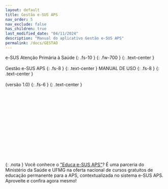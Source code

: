 ```yaml
---
layout: default
title: Gestão e-SUS APS
nav_order: 5
nav_exclude: false
has_children: true
last_modified_date: "04/11/2024"
description: "Manual do aplicativo Gestão e-SUS APS"
permalink: /docs/GESTAO
---
```


e-SUS Atenção Primária à Saúde
{: .fs-10 }
{: .fw-700 }
{: .text-center }
<br>
<br>
Gestão e-SUS APS
{: .fs-8 }
{: .text-center }
MANUAL DE USO
{: .fs-8 }
{: .text-center }
<br>
<br>
(versão 1.0)
{: .fs-6 }
{: .text-center }
<br>
<br>
<br>
<br>
<br>
<br>
<br>
<br>
<br>
<br>
<br>
<br>
<br>
<br>

{: .nota }
Você conhece o ["Educa e-SUS APS"](https://educaesusaps.medicina.ufmg.br/)? É uma parceria do Ministério da Saúde e UFMG na oferta nacional de cursos gratuitos de educação permanente para a APS, contextualizada no sistema e-SUS APS. Aproveite e confira agora mesmo!